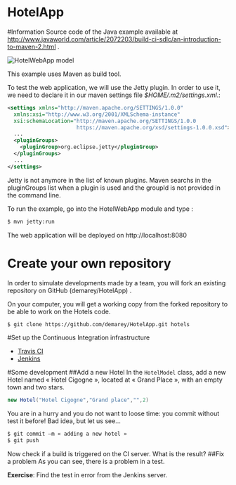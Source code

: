 HotelApp 
========

#Information
Source code of the Java example available at http://www.javaworld.com/article/2072203/build-ci-sdlc/an-introduction-to-maven-2.html .

![HotelWebApp model](http://images.techhive.com/images/idge/imported/article/jvw/2005/12/jw-1205-maven3-100156415-orig.gif)

This example uses Maven as build tool.

To test the web application, we will use the Jetty plugin. In order to use it, we need to declare it in our maven settings file *$HOME/.m2/settings.xml*.: 
```xml
<settings xmlns="http://maven.apache.org/SETTINGS/1.0.0"
  xmlns:xsi="http://www.w3.org/2001/XMLSchema-instance"
  xsi:schemaLocation="http://maven.apache.org/SETTINGS/1.0.0
                      https://maven.apache.org/xsd/settings-1.0.0.xsd">
  ...
  <pluginGroups>
    <pluginGroup>org.eclipse.jetty</pluginGroup>
  </pluginGroups>
  ...
</settings>
```
Jetty is not anymore in the list of known plugins. Maven searchs in the pluginGroups list when a plugin is used and the groupId is not provided in the command line.

To run the example, go into the HotelWebApp module and type :
```bash
$ mvn jetty:run
```
The web application will be deployed on http://localhost:8080

#	Create your own repository 
In order to simulate developments made by a team, you will fork an existing repository on GitHub (demarey/HotelApp) .

On your computer, you will get a working copy from the forked repository to be able to work on the Hotels code.
```bash
$ git clone https://github.com/demarey/HotelApp.git hotels
```

#Set up the Continuous Integration infrastructure
* [Travis CI](./travis-ci.md)
* [Jenkins](./jenkins.md)

#Some development
##Add a new Hotel
In the `HotelModel` class, add a new Hotel  named « Hotel Cigogne », located at « Grand Place », with an empty town and two stars.
```java
new Hotel("Hotel Cigogne","Grand place","",2)
```
You are in a hurry and you do not want to loose time: you commit without test it before! Bad idea, but let us see...
```bash
$ git commit –m « adding a new hotel » 
$ git push
```
Now check if a build is triggered on the CI server. What is the result?
##Fix a problem
As you can see, there is a problem in a test.

**Exercise**: Find the test in error from the Jenkins server. 
